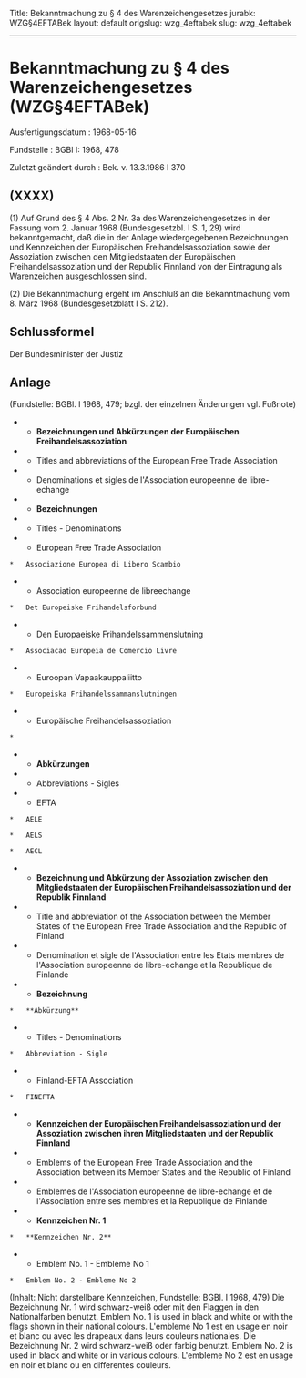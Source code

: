 Title: Bekanntmachung zu § 4 des Warenzeichengesetzes
jurabk: WZG§4EFTABek
layout: default
origslug: wzg_4eftabek
slug: wzg_4eftabek

---

# Bekanntmachung zu § 4 des Warenzeichengesetzes (WZG§4EFTABek)

Ausfertigungsdatum
:   1968-05-16

Fundstelle
:   BGBl I: 1968, 478

Zuletzt geändert durch
:   Bek. v. 13.3.1986 I 370


## (XXXX)

(1) Auf Grund des § 4 Abs. 2 Nr. 3a des Warenzeichengesetzes in der
Fassung vom 2. Januar 1968 (Bundesgesetzbl. I S. 1, 29) wird
bekanntgemacht, daß die in der Anlage wiedergegebenen Bezeichnungen
und Kennzeichen der Europäischen Freihandelsassoziation sowie der
Assoziation zwischen den Mitgliedstaaten der Europäischen
Freihandelsassoziation und der Republik Finnland von der Eintragung
als Warenzeichen ausgeschlossen sind.

(2) Die Bekanntmachung ergeht im Anschluß an die Bekanntmachung vom 8.
März 1968 (Bundesgesetzblatt I S. 212).


## Schlussformel

Der Bundesminister der Justiz


## Anlage

(Fundstelle: BGBl. I 1968, 479;
bzgl. der einzelnen Änderungen vgl. Fußnote)

*    *   **Bezeichnungen und Abkürzungen der Europäischen
        Freihandelsassoziation**


*    *   Titles and abbreviations of the European Free Trade Association


*    *   Denominations et sigles de l'Association europeenne de libre-echange


*    *   **Bezeichnungen**


*    *   Titles - Denominations


*    *   European Free Trade Association

    *   Associazione Europea di Libero Scambio


*    *   Association europeenne de libreechange

    *   Det Europeiske Frihandelsforbund


*    *   Den Europaeiske Frihandelssammenslutning

    *   Associacao Europeia de Comercio Livre


*    *   Euroopan Vapaakauppaliitto

    *   Europeiska Frihandelssammanslutningen


*    *   Europäische Freihandelsassoziation

    *

*    *   **Abkürzungen**


*    *   Abbreviations - Sigles


*    *   EFTA

    *   AELE

    *   AELS

    *   AECL


*    *   **Bezeichnung und Abkürzung der Assoziation zwischen den
        Mitgliedstaaten der Europäischen Freihandelsassoziation und der
        Republik Finnland**


*    *   Title and abbreviation of the Association between the Member States of
        the European Free Trade Association and the Republic of Finland


*    *   Denomination et sigle de l'Association entre les Etats membres de
        l'Association europeenne de libre-echange et la Republique de Finlande


*    *   **Bezeichnung**

    *   **Abkürzung**


*    *   Titles - Denominations

    *   Abbreviation - Sigle


*    *   Finland-EFTA Association

    *   FINEFTA


*    *   **Kennzeichen der Europäischen Freihandelsassoziation und der
        Assoziation zwischen ihren Mitgliedstaaten und der Republik Finnland**


*    *   Emblems of the European Free Trade Association and the Association
        between its Member States and the Republic of Finland


*    *   Emblemes de l'Association europeenne de libre-echange et de
        l'Association entre ses membres et la Republique de Finlande


*    *   **Kennzeichen Nr. 1**

    *   **Kennzeichen Nr. 2**


*    *   Emblem No. 1 - Embleme No 1

    *   Emblem No. 2 - Embleme No 2



(Inhalt: Nicht darstellbare Kennzeichen,
Fundstelle: BGBl. I 1968, 479)
Die Bezeichnung Nr. 1 wird schwarz-weiß oder mit den Flaggen in den
Nationalfarben benutzt.
Emblem No. 1 is used in black and white or with the flags shown in
their national colours.
L'embleme No 1 est en usage en noir et blanc ou avec les drapeaux dans
leurs couleurs nationales.
Die Bezeichnung Nr. 2 wird schwarz-weiß oder farbig benutzt.
Emblem No. 2 is used in black and white or in various colours.
L'embleme No 2 est en usage en noir et blanc ou en differentes
couleurs.

